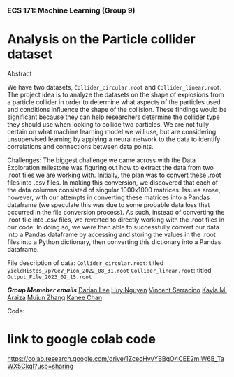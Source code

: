 ### ECS 171: Machine Learning (Group 9)

# Analysis on the Particle collider dataset

Abstract

We have two datasets, `Collider_circular.root` and `Collider_linear.root`. The project idea is to analyze the datasets on the shape of explosions from a particle collider in order to determine what aspects of the particles used and conditions influence the shape of the collision. These findings would be significant because they can help researchers determine the collider type they should use when looking to collide two particles. We are not fully certain on what machine learning model we will use, but are considering unsupervised learning by applying a neural network to the data to identify correlations and connections between data points. 

Challenges:
The biggest challenge we came across with the Data Exploration milestone was figuring out how to extract the data from two .root files we are working with. Initially, the plan was to convert these .root files into .csv files. In making this conversion, we discovered that each of the data columns consisted of singular 1000x1000 matrices. Issues arose, however, with our attempts in converting these matrices into a Pandas dataframe (we speculate this was due to some probable data loss that occurred in the file conversion process). As such, instead of converting the .root file into .csv files, we reverted to directly working with the .root files in our code. In doing so, we were then able to successfully convert our data into a Pandas dataframe by accessing and storing the values in the .root files into a Python dictionary, then converting this dictionary into a Pandas dataframe.

File description of data:
`Collider_circular.root`: titled `yieldHistos_7p7GeV_Pion_2022_08_31.root`
`Collider_linear.root`: titled `Output_File_2023_02_15.root`



***Group Memeber emails*** 
[Darian Lee](deee@ucdavis.edu)
[Huy Nguyen](hxnguyen@ucdavis.edu)
[Vincent Serracino](vpserracino@ucdavis.edu)
[Kayla M. Araiza](kmaraiza@ucdavis.edu)
[Mujun Zhang](mjuzhang@ucdavis.edu)
[Kahee Chan](kahchan@ucdavis.edu)


Code:
# link to google colab code 
https://colab.research.google.com/drive/1ZcecHvvYBBgO4CEE2mIW6B_TaWX5CkqI?usp=sharing
